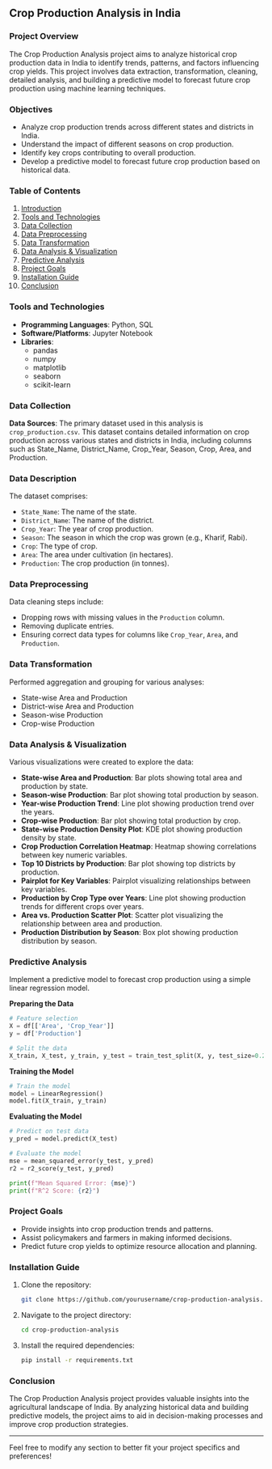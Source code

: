 ## Crop Production Analysis in India

### Project Overview
The Crop Production Analysis project aims to analyze historical crop production data in India to identify trends, patterns, and factors influencing crop yields. This project involves data extraction, transformation, cleaning, detailed analysis, and building a predictive model to forecast future crop production using machine learning techniques.

### Objectives
- Analyze crop production trends across different states and districts in India.
- Understand the impact of different seasons on crop production.
- Identify key crops contributing to overall production.
- Develop a predictive model to forecast future crop production based on historical data.

### Table of Contents
1. [Introduction](#introduction)
2. [Tools and Technologies](#tools-and-technologies)
3. [Data Collection](#data-collection)
4. [Data Preprocessing](#data-preprocessing)
5. [Data Transformation](#data-transformation)
6. [Data Analysis & Visualization](#data-analysis-visualization)
7. [Predictive Analysis](#predictive-analysis)
8. [Project Goals](#project-goals)
9. [Installation Guide](#installation-guide)
10. [Conclusion](#conclusion)

### Tools and Technologies
- **Programming Languages**: Python, SQL
- **Software/Platforms**: Jupyter Notebook
- **Libraries**:
  - pandas
  - numpy
  - matplotlib
  - seaborn
  - scikit-learn

### Data Collection
**Data Sources**: The primary dataset used in this analysis is `crop_production.csv`. This dataset contains detailed information on crop production across various states and districts in India, including columns such as State_Name, District_Name, Crop_Year, Season, Crop, Area, and Production.

### Data Description
The dataset comprises:
- `State_Name`: The name of the state.
- `District_Name`: The name of the district.
- `Crop_Year`: The year of crop production.
- `Season`: The season in which the crop was grown (e.g., Kharif, Rabi).
- `Crop`: The type of crop.
- `Area`: The area under cultivation (in hectares).
- `Production`: The crop production (in tonnes).

### Data Preprocessing
Data cleaning steps include:
- Dropping rows with missing values in the `Production` column.
- Removing duplicate entries.
- Ensuring correct data types for columns like `Crop_Year`, `Area`, and `Production`.

### Data Transformation
Performed aggregation and grouping for various analyses:
- State-wise Area and Production
- District-wise Area and Production
- Season-wise Production
- Crop-wise Production

### Data Analysis & Visualization
Various visualizations were created to explore the data:
- **State-wise Area and Production**: Bar plots showing total area and production by state.
- **Season-wise Production**: Bar plot showing total production by season.
- **Year-wise Production Trend**: Line plot showing production trend over the years.
- **Crop-wise Production**: Bar plot showing total production by crop.
- **State-wise Production Density Plot**: KDE plot showing production density by state.
- **Crop Production Correlation Heatmap**: Heatmap showing correlations between key numeric variables.
- **Top 10 Districts by Production**: Bar plot showing top districts by production.
- **Pairplot for Key Variables**: Pairplot visualizing relationships between key variables.
- **Production by Crop Type over Years**: Line plot showing production trends for different crops over years.
- **Area vs. Production Scatter Plot**: Scatter plot visualizing the relationship between area and production.
- **Production Distribution by Season**: Box plot showing production distribution by season.

### Predictive Analysis
Implement a predictive model to forecast crop production using a simple linear regression model.

**Preparing the Data**
```python
# Feature selection
X = df[['Area', 'Crop_Year']]
y = df['Production']

# Split the data
X_train, X_test, y_train, y_test = train_test_split(X, y, test_size=0.2, random_state=42)
```

**Training the Model**
```python
# Train the model
model = LinearRegression()
model.fit(X_train, y_train)
```

**Evaluating the Model**
```python
# Predict on test data
y_pred = model.predict(X_test)

# Evaluate the model
mse = mean_squared_error(y_test, y_pred)
r2 = r2_score(y_test, y_pred)

print(f"Mean Squared Error: {mse}")
print(f"R^2 Score: {r2}")
```

### Project Goals
- Provide insights into crop production trends and patterns.
- Assist policymakers and farmers in making informed decisions.
- Predict future crop yields to optimize resource allocation and planning.

### Installation Guide
1. Clone the repository:
   ```bash
   git clone https://github.com/yourusername/crop-production-analysis.git
   ```
2. Navigate to the project directory:
   ```bash
   cd crop-production-analysis
   ```
3. Install the required dependencies:
   ```bash
   pip install -r requirements.txt
   ```

### Conclusion
The Crop Production Analysis project provides valuable insights into the agricultural landscape of India. By analyzing historical data and building predictive models, the project aims to aid in decision-making processes and improve crop production strategies.

---

Feel free to modify any section to better fit your project specifics and preferences!



